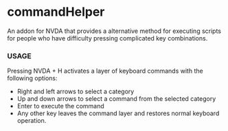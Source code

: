 # commandHelper
An addon for NVDA that provides a alternative method for executing scripts for people who have difficulty pressing complicated key combinations.

### USAGE

Pressing NVDA + H activates a layer of keyboard commands with the following options:

* Right and left arrows to select a category
* Up and down arrows to select a command from the selected category
* Enter to execute the command
* Any other key   leaves the command layer and restores normal keyboard operation.